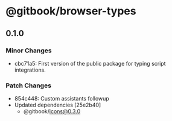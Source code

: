 # @gitbook/browser-types

## 0.1.0

### Minor Changes

- cbc71a5: First version of the public package for typing script integrations.

### Patch Changes

- 854c448: Custom assistants followup
- Updated dependencies [25e2b40]
  - @gitbook/icons@0.3.0
